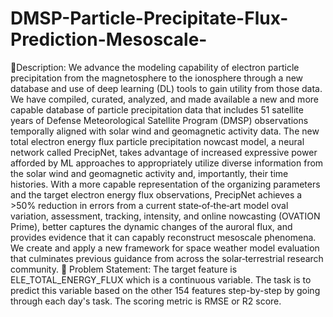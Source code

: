 # DMSP-Particle-Precipitate-Flux-Prediction-Mesoscale-
🧾Description: We advance the modeling capability of electron particle precipitation from the magnetosphere to the ionosphere through a new database and use of deep learning (DL) tools to gain utility from those data. We have compiled, curated, analyzed, and made available a new and more capable database of particle precipitation data that includes 51 satellite years of Defense Meteorological Satellite Program (DMSP) observations temporally aligned with solar wind and geomagnetic activity data. The new total electron energy flux particle precipitation nowcast model, a neural network called PrecipNet, takes advantage of increased expressive power afforded by ML approaches to appropriately utilize diverse information from the solar wind and geomagnetic activity and, importantly, their time histories. With a more capable representation of the organizing parameters and the target electron energy flux observations, PrecipNet achieves a >50% reduction in errors from a current state‐of‐the‐art model oval variation, assessment, tracking, intensity, and online nowcasting (OVATION Prime), better captures the dynamic changes of the auroral flux, and provides evidence that it can capably reconstruct mesoscale phenomena. We create and apply a new framework for space weather model evaluation that culminates previous guidance from across the solar‐terrestrial research community.
🧭 Problem Statement: The target feature is ELE_TOTAL_ENERGY_FLUX which is a continuous variable. The task is to predict this variable based on the other 154 features step-by-step by going through each day's task. The scoring metric is RMSE or R2 score.
